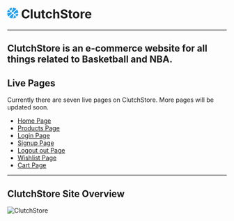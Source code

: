 # <img src="assets/others/basketball-ball-solid.png" alt="Clutch logo" width="25px" height="25px" /> ClutchStore

<hr/>

## ClutchStore is an e-commerce website for all things related to Basketball and NBA.

## Live Pages

Currently there are seven live pages on ClutchStore. More pages will be updated soon.

<ul>
<li><a href="https://clutchstore.netlify.app/">Home Page</a></li>
<li><a href="https://clutchstore.netlify.app/pages/products.html">Products Page</a></li>
<li><a href="https://clutchstore.netlify.app/pages/login.html">Login Page</a></li>
<li><a href="https://clutchstore.netlify.app/pages/signup.html">Signup Page</a></li>
<li><a href="https://clutchstore.netlify.app/pages/signout.html">Logout out Page</a></li>
<li><a href="https://clutchstore.netlify.app/pages/wishlist.html">Wishlist Page</a></li>
<li><a href="https://clutchstore.netlify.app/pages/cart.html">Cart Page</a></li>
</ul>

<hr/>

## ClutchStore Site Overview

![ClutchStore](assets/others/ClutchStore-overview.gif)
